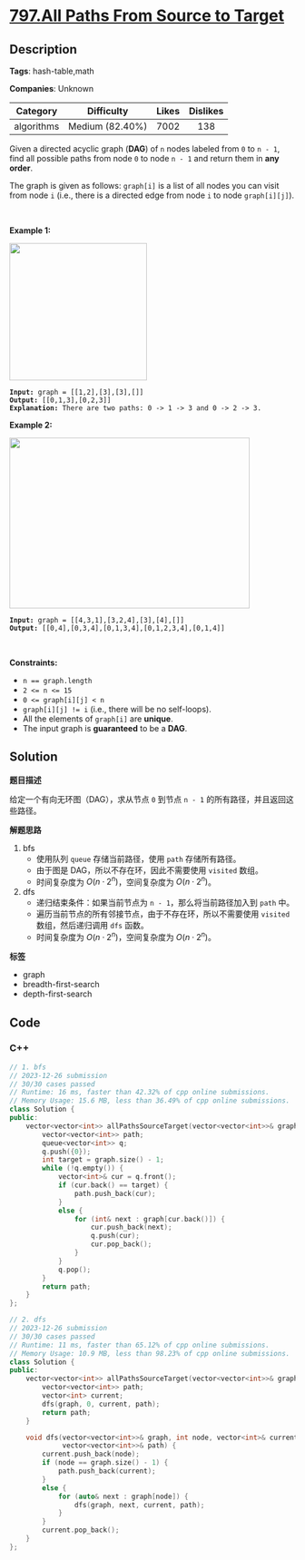# [797.All Paths From Source to Target](https://leetcode.com/problems/all-paths-from-source-to-target/description/)

## Description

**Tags**: hash-table,math

**Companies**: Unknown

|  Category  |   Difficulty    | Likes | Dislikes |
| :--------: | :-------------: | :---: | :------: |
| algorithms | Medium (82.40%) | 7002  |   138    |

<p>Given a directed acyclic graph (<strong>DAG</strong>) of <code>n</code> nodes labeled from <code>0</code> to <code>n - 1</code>, find all possible paths from node <code>0</code> to node <code>n - 1</code> and return them in <strong>any order</strong>.</p>
<p>The graph is given as follows: <code>graph[i]</code> is a list of all nodes you can visit from node <code>i</code> (i.e., there is a directed edge from node <code>i</code> to node <code>graph[i][j]</code>).</p>
<p>&nbsp;</p>
<p><strong class="example">Example 1:</strong></p>
<img alt="" src="https://assets.leetcode.com/uploads/2020/09/28/all_1.jpg" style="width: 242px; height: 242px;" />
<pre><code><strong>Input:</strong> graph = [[1,2],[3],[3],[]]
<strong>Output:</strong> [[0,1,3],[0,2,3]]
<strong>Explanation:</strong> There are two paths: 0 -&gt; 1 -&gt; 3 and 0 -&gt; 2 -&gt; 3.</code></pre>
<p><strong class="example">Example 2:</strong></p>
<img alt="" src="https://assets.leetcode.com/uploads/2020/09/28/all_2.jpg" style="width: 423px; height: 301px;" />
<pre><code><strong>Input:</strong> graph = [[4,3,1],[3,2,4],[3],[4],[]]
<strong>Output:</strong> [[0,4],[0,3,4],[0,1,3,4],[0,1,2,3,4],[0,1,4]]</code></pre>
<p>&nbsp;</p>
<p><strong>Constraints:</strong></p>
<ul>
  <li><code>n == graph.length</code></li>
  <li><code>2 &lt;= n &lt;= 15</code></li>
  <li><code>0 &lt;= graph[i][j] &lt; n</code></li>
  <li><code>graph[i][j] != i</code> (i.e., there will be no self-loops).</li>
  <li>All the elements of <code>graph[i]</code> are <strong>unique</strong>.</li>
  <li>The input graph is <strong>guaranteed</strong> to be a <strong>DAG</strong>.</li>
</ul>

## Solution

**题目描述**

给定一个有向无环图（DAG），求从节点 `0` 到节点 `n - 1` 的所有路径，并且返回这些路径。

**解题思路**

1. bfs
   - 使用队列 `queue` 存储当前路径，使用 `path` 存储所有路径。
   - 由于图是 DAG，所以不存在环，因此不需要使用 `visited` 数组。
   - 时间复杂度为 $O(n \cdot 2^n)$，空间复杂度为 $O(n \cdot 2^n)$。
2. dfs
   - 递归结束条件：如果当前节点为 `n - 1`，那么将当前路径加入到 `path` 中。
   - 遍历当前节点的所有邻接节点，由于不存在环，所以不需要使用 `visited` 数组，然后递归调用 `dfs` 函数。
   - 时间复杂度为 $O(n \cdot 2^n)$，空间复杂度为 $O(n \cdot 2^n)$。

**标签**

- graph
- breadth-first-search
- depth-first-search

<!-- code start -->
## Code

### C++

```cpp
// 1. bfs
// 2023-12-26 submission
// 30/30 cases passed
// Runtime: 16 ms, faster than 42.32% of cpp online submissions.
// Memory Usage: 15.6 MB, less than 36.49% of cpp online submissions.
class Solution {
public:
    vector<vector<int>> allPathsSourceTarget(vector<vector<int>>& graph) {
        vector<vector<int>> path;
        queue<vector<int>> q;
        q.push({0});
        int target = graph.size() - 1;
        while (!q.empty()) {
            vector<int>& cur = q.front();
            if (cur.back() == target) {
                path.push_back(cur);
            }
            else {
                for (int& next : graph[cur.back()]) {
                    cur.push_back(next);
                    q.push(cur);
                    cur.pop_back();
                }
            }
            q.pop();
        }
        return path;
    }
};
```

```cpp
// 2. dfs
// 2023-12-26 submission
// 30/30 cases passed
// Runtime: 11 ms, faster than 65.12% of cpp online submissions.
// Memory Usage: 10.9 MB, less than 98.23% of cpp online submissions.
class Solution {
public:
    vector<vector<int>> allPathsSourceTarget(vector<vector<int>>& graph) {
        vector<vector<int>> path;
        vector<int> current;
        dfs(graph, 0, current, path);
        return path;
    }

    void dfs(vector<vector<int>>& graph, int node, vector<int>& current,
             vector<vector<int>>& path) {
        current.push_back(node);
        if (node == graph.size() - 1) {
            path.push_back(current);
        }
        else {
            for (auto& next : graph[node]) {
                dfs(graph, next, current, path);
            }
        }
        current.pop_back();
    }
};
```

<!-- code end -->
